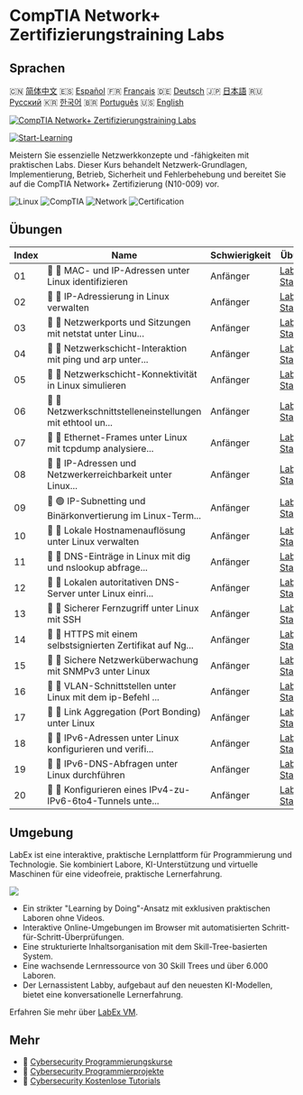 # CompTIA Network+ Zertifizierungstraining Labs

## Sprachen

🇨🇳 [简体中文](README_zh.md) 🇪🇸 [Español](README_es.md) 🇫🇷 [Français](README_fr.md) 🇩🇪 [Deutsch](README_de.md) 🇯🇵 [日本語](README_ja.md) 🇷🇺 [Русский](README_ru.md) 🇰🇷 [한국어](README_ko.md) 🇧🇷 [Português](README_pt.md) 🇺🇸 [English](README.md) 

[![CompTIA Network+ Zertifizierungstraining Labs](https://cover-creator.labex.io/comptia-network-plus-training-labs.png?lang=de)](https://labex.io/de/courses/comptia-network-plus-training-labs)

[![Start-Learning](https://img.shields.io/badge/Start-Learning-whitesmoke?style=for-the-badge)](https://labex.io/de/courses/comptia-network-plus-training-labs)

Meistern Sie essenzielle Netzwerkkonzepte und -fähigkeiten mit praktischen Labs. Dieser Kurs behandelt Netzwerk-Grundlagen, Implementierung, Betrieb, Sicherheit und Fehlerbehebung und bereitet Sie auf die CompTIA Network+ Zertifizierung (N10-009) vor.

![Linux](https://img.shields.io/badge/Linux-whitesmoke?style=for-the-badge&logo=linux)
![CompTIA](https://img.shields.io/badge/CompTIA-whitesmoke?style=for-the-badge&logo=comptia)
![Network](https://img.shields.io/badge/Network-whitesmoke?style=for-the-badge&logo=network)
![Certification](https://img.shields.io/badge/Certification-whitesmoke?style=for-the-badge&logo=certification)


## Übungen

|   Index | Name                                                        | Schwierigkeit   | Übung                                                                                                                                                    |
|---------|-------------------------------------------------------------|-----------------|----------------------------------------------------------------------------------------------------------------------------------------------------------|
|      01 | 📖 🔵 MAC- und IP-Adressen unter Linux identifizieren       | Anfänger        | <a target='_blank' href='https://labex.io/de/tutorials/linux-identify-mac-and-ip-addresses-in-linux-592731'>Labor Starten</a>                            |
|      02 | 📖 🔵 IP-Adressierung in Linux verwalten                    | Anfänger        | <a target='_blank' href='https://labex.io/de/tutorials/linux-manage-ip-addressing-in-linux-592736'>Labor Starten</a>                                     |
|      03 | 📖 🔵 Netzwerkports und Sitzungen mit netstat unter Linu... | Anfänger        | <a target='_blank' href='https://labex.io/de/tutorials/linux-analyze-network-ports-and-sessions-with-netstat-in-linux-592741'>Labor Starten</a>          |
|      04 | 📖 🔵 Netzwerkschicht-Interaktion mit ping und arp unter... | Anfänger        | <a target='_blank' href='https://labex.io/de/tutorials/linux-explore-network-layer-interaction-with-ping-and-arp-in-linux-592746'>Labor Starten</a>      |
|      05 | 📖 🔵 Netzwerkschicht-Konnektivität in Linux simulieren     | Anfänger        | <a target='_blank' href='https://labex.io/de/tutorials/linux-simulate-network-layer-connectivity-in-linux-592752'>Labor Starten</a>                      |
|      06 | 📖 🔵 Netzwerkschnittstelleneinstellungen mit ethtool un... | Anfänger        | <a target='_blank' href='https://labex.io/de/tutorials/linux-examine-network-interface-settings-with-ethtool-in-linux-592759'>Labor Starten</a>          |
|      07 | 📖 🔵 Ethernet-Frames unter Linux mit tcpdump analysiere... | Anfänger        | <a target='_blank' href='https://labex.io/de/tutorials/linux-analyze-ethernet-frames-with-tcpdump-in-linux-592765'>Labor Starten</a>                     |
|      08 | 📖 🔵 IP-Adressen und Netzwerkerreichbarkeit unter Linux... | Anfänger        | <a target='_blank' href='https://labex.io/de/tutorials/linux-explore-ip-address-types-and-reachability-in-linux-592780'>Labor Starten</a>                |
|      09 | 📖 🟢 IP-Subnetting und Binärkonvertierung im Linux-Term... | Anfänger        | <a target='_blank' href='https://labex.io/de/tutorials/linux-perform-ip-subnetting-and-binary-conversion-in-the-linux-terminal-592782'>Labor Starten</a> |
|      10 | 📖 🔵 Lokale Hostnamenauflösung unter Linux verwalten       | Anfänger        | <a target='_blank' href='https://labex.io/de/tutorials/linux-manage-local-hostname-resolution-in-linux-592792'>Labor Starten</a>                         |
|      11 | 📖 🔵 DNS-Einträge in Linux mit dig und nslookup abfrage... | Anfänger        | <a target='_blank' href='https://labex.io/de/tutorials/linux-query-dns-records-in-linux-with-dig-and-nslookup-592796'>Labor Starten</a>                  |
|      12 | 📖 🔵 Lokalen autoritativen DNS-Server unter Linux einri... | Anfänger        | <a target='_blank' href='https://labex.io/de/tutorials/linux-set-up-a-local-authoritative-dns-server-on-linux-592803'>Labor Starten</a>                  |
|      13 | 📖 🔵 Sicherer Fernzugriff unter Linux mit SSH              | Anfänger        | <a target='_blank' href='https://labex.io/de/tutorials/linux-secure-remote-access-in-linux-with-ssh-592816'>Labor Starten</a>                            |
|      14 | 📖 🔵 HTTPS mit einem selbstsignierten Zertifikat auf Ng... | Anfänger        | <a target='_blank' href='https://labex.io/de/tutorials/linux-https-with-a-self-signed-certificate-on-nginx-in-linux-592820'>Labor Starten</a>            |
|      15 | 📖 🔵 Sichere Netzwerküberwachung mit SNMPv3 unter Linux    | Anfänger        | <a target='_blank' href='https://labex.io/de/tutorials/linux-secure-network-monitoring-with-snmpv3-in-linux-592826'>Labor Starten</a>                    |
|      16 | 📖 🔵 VLAN-Schnittstellen unter Linux mit dem ip-Befehl ... | Anfänger        | <a target='_blank' href='https://labex.io/de/tutorials/linux-create-vlan-interfaces-in-linux-using-the-ip-command-592842'>Labor Starten</a>              |
|      17 | 📖 🔵 Link Aggregation (Port Bonding) unter Linux           | Anfänger        | <a target='_blank' href='https://labex.io/de/tutorials/linux-link-aggregation-port-bonding-in-linux-592851'>Labor Starten</a>                            |
|      18 | 📖 🔵 IPv6-Adressen unter Linux konfigurieren und verifi... | Anfänger        | <a target='_blank' href='https://labex.io/de/tutorials/linux-configure-and-verify-ipv6-addresses-in-linux-592858'>Labor Starten</a>                      |
|      19 | 📖 🔵 IPv6-DNS-Abfragen unter Linux durchführen             | Anfänger        | <a target='_blank' href='https://labex.io/de/tutorials/linux-perform-ipv6-dns-lookups-in-linux-592862'>Labor Starten</a>                                 |
|      20 | 📖 🔵 Konfigurieren eines IPv4-zu-IPv6-6to4-Tunnels unte... | Anfänger        | <a target='_blank' href='https://labex.io/de/tutorials/linux-configure-an-ipv4-to-ipv6-6to4-tunnel-in-linux-592867'>Labor Starten</a>                    |

## Umgebung

LabEx ist eine interaktive, praktische Lernplattform für Programmierung und Technologie. Sie kombiniert Labore, KI-Unterstützung und virtuelle Maschinen für eine videofreie, praktische Lernerfahrung.

![](https://tutorial-screenshot.getvm.io/images/vm-1725247253.png)

- Ein strikter "Learning by Doing"-Ansatz mit exklusiven praktischen Laboren ohne Videos.
- Interaktive Online-Umgebungen im Browser mit automatisierten Schritt-für-Schritt-Überprüfungen.
- Eine strukturierte Inhaltsorganisation mit dem Skill-Tree-basierten System.
- Eine wachsende Lernressource von 30 Skill Trees und über 6.000 Laboren.
- Der Lernassistent Labby, aufgebaut auf den neuesten KI-Modellen, bietet eine konversationelle Lernerfahrung.

Erfahren Sie mehr über [LabEx VM](https://support.labex.io/using-labex/virtual-machine).

## Mehr

- 🔗 [Cybersecurity Programmierungskurse](https://github.com/labex-labs/awesome-programming-courses)
- 🔗 [Cybersecurity Programmierprojekte](https://github.com/labex-labs/awesome-programming-projects)
- 🔗 [Cybersecurity Kostenlose Tutorials](https://github.com/labex-labs/cybersecurity-free-tutorials)

